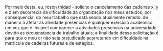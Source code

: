 Por meio desta, eu, roson thidad - solicito o cancelamento das cadeiras x, y e z em decorrecia da dificuldade da organização nos meus estudos, por consequencia, do meu trabalho que está sendo atualmente remoto. de maneira a afetar as atividade presencias e qualquer exercicio academico. um vez que é inviável comparecer a atividades presencias na universidade devido as circusnstancia de trabalho atuais; a finalidade dessa solicitação é para que o meu cr não seja prejudicado acarretando em dificuldade na matricula de cadeiras futuras e de estágios.